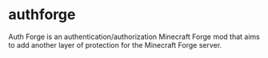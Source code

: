 # authforge

Auth Forge is an authentication/authorization Minecraft Forge mod that aims to add another layer of protection for the Minecraft Forge server.
